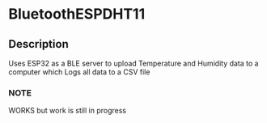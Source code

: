 # BluetoothESPDHT11

## Description
Uses ESP32 as a BLE server to upload Temperature and Humidity data to a computer which Logs all data to a CSV file

### NOTE
WORKS but work is still in progress
